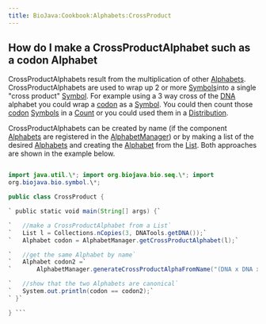 ```yaml
---
title: BioJava:Cookbook:Alphabets:CrossProduct
---
```


How do I make a CrossProductAlphabet such as a codon Alphabet
-------------------------------------------------------------

CrossProductAlphabets result from the multiplication of other
[Alphabets](http://www.biojava.org/docs/api1.8/org/biojava/bio/symbol/Alphabet.html).
CrossProductAlphabets are used to wrap up 2 or more
[Symbols](http://www.biojava.org/docs/api1.8/org/biojava/bio/symbol/Symbol.html)into
a single "cross product"
[Symbol](http://www.biojava.org/docs/api1.8/org/biojava/bio/symbol/Symbol.html).
For example using a 3 way cross of the [DNA](wp:DNA "wikilink") alphabet
you could wrap a [codon](wp:codon "wikilink") as a
[Symbol](http://www.biojava.org/docs/api1.8/org/biojava/bio/symbol/Symbol.html).
You could then count those [codon](wp:codon "wikilink")
[Symbols](http://www.biojava.org/docs/api1.8/org/biojava/bio/symbol/Symbol.html)
in a
[Count](http://www.biojava.org/docs/api1.8/org/biojava/bio/dist/Count.html)
or you could used them in a
[Distribution](http://www.biojava.org/docs/api1.8/org/biojava/bio/dist/Distribution.html).

CrossProductAlphabets can be created by name (if the component
[Alphabets](http://www.biojava.org/docs/api1.8/org/biojava/bio/symbol/Alphabet.html)
are registered in the
[AlphabetManager](http://www.biojava.org/docs/api1.8/org/biojava/bio/symbol/AlphabetManager.html))
or by making a list of the desired
[Alphabets](http://www.biojava.org/docs/api1.8/org/biojava/bio/symbol/Alphabet.html)
and creating the
[Alphabet](http://www.biojava.org/docs/api1.8/org/biojava/bio/symbol/Alphabet.html)
from the
[List](http://java.sun.com/j2se/1.4.2/docs/api/java/util/List.html).
Both approaches are shown in the example below.

```java package biojava\_in\_anger;

import java.util.\*; import org.biojava.bio.seq.\*; import
org.biojava.bio.symbol.\*;

public class CrossProduct {

` public static void main(String[] args) {`

`   //make a CrossProductAlphabet from a List`  
`   List l = Collections.nCopies(3, DNATools.getDNA());`  
`   Alphabet codon = AlphabetManager.getCrossProductAlphabet(l);`

`   //get the same Alphabet by name`  
`   Alphabet codon2 =`  
`       AlphabetManager.generateCrossProductAlphaFromName("(DNA x DNA x DNA)");`

`   //show that the two Alphabets are canonical`  
`   System.out.println(codon == codon2);`  
` }`

} ```
